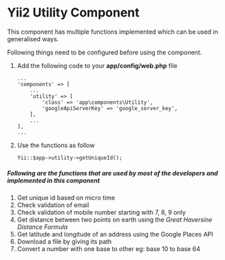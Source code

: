 # Yii2 Utility Component

This component has multiple functions implemented which can be used in generalised ways.

Following things need to be configured before using the component.

1. Add the following code to your **app/config/web.php** file
    
    ```
    ...
    'components' => [
        ...
        'utility' => [
            'class' => 'app\components\Utility',
            'googleApiServerKey' => 'google_server_key',
        ],
        ...
    ],
    ...
    ```
    
2. Use the functions as follow

    ```
    Yii::$app->utility->getUniqueId();
    ```
    
    
##### Following are the functions that are used by most of the developers and implemented in this component

1. Get unique id based on micro time
2. Check validation of email
3. Check validation of mobile number starting with 7, 8, 9 only
4. Get distance between two points on earth using the *Great Haversine Distance Formula*
5. Get latitude and longitude of an address using the Google Places API
6. Download a file by giving its path
7. Convert a number with one base to other eg: base 10 to base 64
